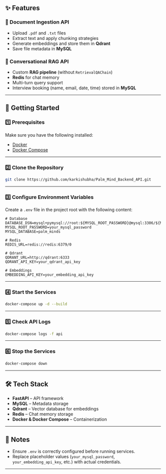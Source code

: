 


## ✨ Features

### 📄 Document Ingestion API

* Upload `.pdf` and `.txt` files
* Extract text and apply chunking strategies
* Generate embeddings and store them in **Qdrant**
* Save file metadata in **MySQL**

### 💬 Conversational RAG API

* Custom **RAG pipeline** (without `RetrievalQAChain`)
* **Redis** for chat memory
* Multi-turn query support
* Interview booking (name, email, date, time) stored in **MySQL**

---

## 🚀 Getting Started

### 1️⃣ Prerequisites

Make sure you have the following installed:

* [Docker](https://docs.docker.com/get-docker/)
* [Docker Compose](https://docs.docker.com/compose/)

---

### 2️⃣ Clone the Repository

```bash
git clone https://github.com/karkishubha/Palm_Mind_Backend_API.git


```

---

### 3️⃣ Configure Environment Variables

Create a `.env` file in the project root with the following content:

```env
# Database
DATABASE_DSN=mysql+pymysql://root:${MYSQL_ROOT_PASSWORD}@mysql:3306/${MYSQL_DATABASE}
MYSQL_ROOT_PASSWORD=your_mysql_password
MYSQL_DATABASE=palm_minds

# Redis
REDIS_URL=redis://redis:6379/0

# Qdrant
QDRANT_URL=http://qdrant:6333
QDRANT_API_KEY=your_qdrant_api_key

# Embeddings
EMBEDDING_API_KEY=your_embedding_api_key
```

---

### 4️⃣ Start the Services

```bash
docker-compose up -d --build
```

---

### 5️⃣ Check API Logs

```bash
docker-compose logs -f api
```

---

### 6️⃣ Stop the Services

```bash
docker-compose down
```

---

## 🛠 Tech Stack

* **FastAPI** – API framework
* **MySQL** – Metadata storage
* **Qdrant** – Vector database for embeddings
* **Redis** – Chat memory storage
* **Docker & Docker Compose** – Containerization

---

## 📌 Notes

* Ensure `.env` is correctly configured before running services.
* Replace placeholder values (`your_mysql_password`, `your_embedding_api_key`, etc.) with actual credentials.

---

